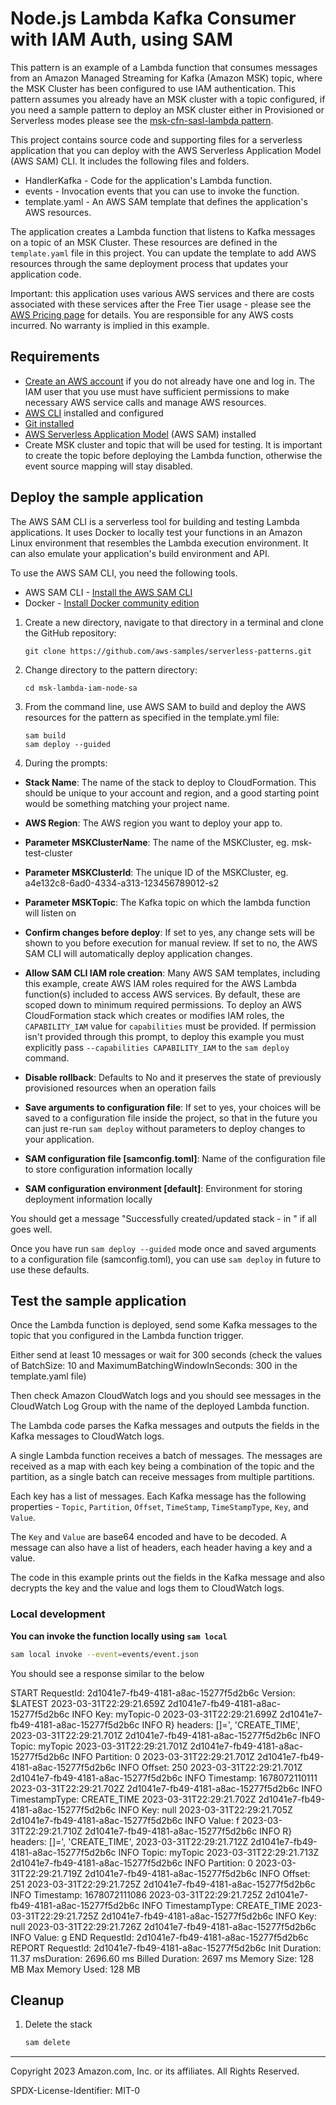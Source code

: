 # Node.js Lambda Kafka Consumer with IAM Auth, using SAM

This pattern is an example of a Lambda function that consumes messages from an Amazon Managed Streaming for Kafka (Amazon MSK) topic, where the MSK Cluster has been configured to use IAM authentication. This pattern assumes you already have an MSK cluster with a topic configured, if you need a sample pattern to deploy an MSK cluster either in Provisioned or Serverless modes please see the [msk-cfn-sasl-lambda pattern](https://serverlessland.com/patterns/msk-cfn-sasl-lambda). 

This project contains source code and supporting files for a serverless application that you can deploy with the AWS Serverless Application Model (AWS SAM) CLI. It includes the following files and folders.

- HandlerKafka - Code for the application's Lambda function.
- events - Invocation events that you can use to invoke the function.
- template.yaml - An AWS SAM template that defines the application's AWS resources.

The application creates a Lambda function that listens to Kafka messages on a topic of an MSK Cluster. These resources are defined in the `template.yaml` file in this project. You can update the template to add AWS resources through the same deployment process that updates your application code.

Important: this application uses various AWS services and there are costs associated with these services after the Free Tier usage - please see the [AWS Pricing page](https://aws.amazon.com/pricing/) for details. You are responsible for any AWS costs incurred. No warranty is implied in this example.

## Requirements

* [Create an AWS account](https://portal.aws.amazon.com/gp/aws/developer/registration/index.html) if you do not already have one and log in. The IAM user that you use must have sufficient permissions to make necessary AWS service calls and manage AWS resources.
* [AWS CLI](https://docs.aws.amazon.com/cli/latest/userguide/install-cliv2.html) installed and configured
* [Git installed](https://git-scm.com/book/en/v2/Getting-Started-Installing-Git)
* [AWS Serverless Application Model](https://docs.aws.amazon.com/serverless-application-model/latest/developerguide/serverless-sam-cli-install.html) (AWS SAM) installed
* Create MSK cluster and topic that will be used for testing. It is important to create the topic before deploying the Lambda function, otherwise the event source mapping will stay disabled. 

## Deploy the sample application

The AWS SAM CLI is a serverless tool for building and testing Lambda applications. It uses Docker to locally test your functions in an Amazon Linux environment that resembles the Lambda execution environment. It can also emulate your application's build environment and API.

To use the AWS SAM CLI, you need the following tools.

* AWS SAM CLI - [Install the AWS SAM CLI](https://docs.aws.amazon.com/serverless-application-model/latest/developerguide/serverless-sam-cli-install.html)
* Docker - [Install Docker community edition](https://hub.docker.com/search/?type=edition&offering=community)

1. Create a new directory, navigate to that directory in a terminal and clone the GitHub repository:
    ``` 
    git clone https://github.com/aws-samples/serverless-patterns.git
    ```
1. Change directory to the pattern directory:
    ```
    cd msk-lambda-iam-node-sa
    ```

1. From the command line, use AWS SAM to build and deploy the AWS resources for the pattern as specified in the template.yml file:
    ```
    sam build
    sam deploy --guided
    ```

1. During the prompts:
* **Stack Name**: The name of the stack to deploy to CloudFormation. This should be unique to your account and region, and a good starting point would be something matching your project name.
* **AWS Region**: The AWS region you want to deploy your app to.
* **Parameter MSKClusterName**: The name of the MSKCluster, eg. msk-test-cluster

* **Parameter MSKClusterId**: The unique ID of the MSKCluster, eg. a4e132c8-6ad0-4334-a313-123456789012-s2
* **Parameter MSKTopic**: The Kafka topic on which the lambda function will listen on
* **Confirm changes before deploy**: If set to yes, any change sets will be shown to you before execution for manual review. If set to no, the AWS SAM CLI will automatically deploy application changes.
* **Allow SAM CLI IAM role creation**: Many AWS SAM templates, including this example, create AWS IAM roles required for the AWS Lambda function(s) included to access AWS services. By default, these are scoped down to minimum required permissions. To deploy an AWS CloudFormation stack which creates or modifies IAM roles, the `CAPABILITY_IAM` value for `capabilities` must be provided. If permission isn't provided through this prompt, to deploy this example you must explicitly pass `--capabilities CAPABILITY_IAM` to the `sam deploy` command.
* **Disable rollback**: Defaults to No and it preserves the state of previously provisioned resources when an operation fails
* **Save arguments to configuration file**: If set to yes, your choices will be saved to a configuration file inside the project, so that in the future you can just re-run `sam deploy` without parameters to deploy changes to your application.
* **SAM configuration file [samconfig.toml]**: Name of the configuration file to store configuration information locally
* **SAM configuration environment [default]**: Environment for storing deployment information locally

You should get a message "Successfully created/updated stack - <StackName> in <Region>" if all goes well.

Once you have run `sam deploy --guided` mode once and saved arguments to a configuration file (samconfig.toml), you can use `sam deploy` in future to use these defaults.

## Test the sample application

Once the Lambda function is deployed, send some Kafka messages to the topic that you configured in the Lambda function trigger.

Either send at least 10 messages or wait for 300 seconds (check the values of BatchSize: 10 and MaximumBatchingWindowInSeconds: 300 in the template.yaml file)

Then check Amazon CloudWatch logs and you should see messages in the CloudWatch Log Group with the name of the deployed Lambda function.

The Lambda code parses the Kafka messages and outputs the fields in the Kafka messages to CloudWatch logs.

A single Lambda function receives a batch of messages. The messages are received as a map with each key being a combination of the topic and the partition, as a single batch can receive messages from multiple partitions.

Each key has a list of messages. Each Kafka message has the following properties - `Topic`, `Partition`, `Offset`, `TimeStamp`, `TimeStampType`, `Key`, and `Value`.

The `Key` and `Value` are base64 encoded and have to be decoded. A message can also have a list of headers, each header having a key and a value.

The code in this example prints out the fields in the Kafka message and also decrypts the key and the value and logs them to CloudWatch logs.


### Local development

**You can invoke the function locally using `sam local`**

```bash
sam local invoke --event=events/event.json
```

You should see a response similar to the below

START RequestId: 2d1041e7-fb49-4181-a8ac-15277f5d2b6c Version: $LATEST
2023-03-31T22:29:21.659Z	2d1041e7-fb49-4181-a8ac-15277f5d2b6c	INFO	Key:  myTopic-0
2023-03-31T22:29:21.699Z	2d1041e7-fb49-4181-a8ac-15277f5d2b6c	INFO	R} headers: []=', 'CREATE_TIME',
2023-03-31T22:29:21.701Z	2d1041e7-fb49-4181-a8ac-15277f5d2b6c	INFO	Topic:  myTopic
2023-03-31T22:29:21.701Z	2d1041e7-fb49-4181-a8ac-15277f5d2b6c	INFO	Partition:  0
2023-03-31T22:29:21.701Z	2d1041e7-fb49-4181-a8ac-15277f5d2b6c	INFO	Offset:  250
2023-03-31T22:29:21.701Z	2d1041e7-fb49-4181-a8ac-15277f5d2b6c	INFO	Timestamp:  1678072110111
2023-03-31T22:29:21.702Z	2d1041e7-fb49-4181-a8ac-15277f5d2b6c	INFO	TimestampType:  CREATE_TIME
2023-03-31T22:29:21.702Z	2d1041e7-fb49-4181-a8ac-15277f5d2b6c	INFO	Key: null
2023-03-31T22:29:21.705Z	2d1041e7-fb49-4181-a8ac-15277f5d2b6c	INFO	Value: f
2023-03-31T22:29:21.710Z	2d1041e7-fb49-4181-a8ac-15277f5d2b6c	INFO	R} headers: []=', 'CREATE_TIME',
2023-03-31T22:29:21.712Z	2d1041e7-fb49-4181-a8ac-15277f5d2b6c	INFO	Topic:  myTopic
2023-03-31T22:29:21.713Z	2d1041e7-fb49-4181-a8ac-15277f5d2b6c	INFO	Partition:  0
2023-03-31T22:29:21.719Z	2d1041e7-fb49-4181-a8ac-15277f5d2b6c	INFO	Offset:  251
2023-03-31T22:29:21.725Z	2d1041e7-fb49-4181-a8ac-15277f5d2b6c	INFO	Timestamp:  1678072111086
2023-03-31T22:29:21.725Z	2d1041e7-fb49-4181-a8ac-15277f5d2b6c	INFO	TimestampType:  CREATE_TIME
2023-03-31T22:29:21.725Z	2d1041e7-fb49-4181-a8ac-15277f5d2b6c	INFO	Key: null
2023-03-31T22:29:21.726Z	2d1041e7-fb49-4181-a8ac-15277f5d2b6c	INFO	Value: g
END RequestId: 2d1041e7-fb49-4181-a8ac-15277f5d2b6c
REPORT RequestId: 2d1041e7-fb49-4181-a8ac-15277f5d2b6c	Init Duration: 11.37 msDuration: 2696.60 ms	Billed Duration: 2697 ms	Memory Size: 128 MB	Max Memory Used: 128 MB

## Cleanup
 
1. Delete the stack
    ```bash
    sam delete
    ```

----
Copyright 2023 Amazon.com, Inc. or its affiliates. All Rights Reserved.

SPDX-License-Identifier: MIT-0
